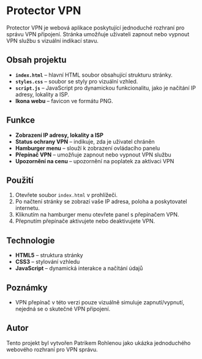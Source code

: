 # Protector VPN

Protector VPN je webová aplikace poskytující jednoduché rozhraní pro správu VPN připojení. Stránka umožňuje uživateli zapnout nebo vypnout VPN službu s vizuální indikací stavu.

## Obsah projektu
- **`index.html`** – hlavní HTML soubor obsahující strukturu stránky.
- **`styles.css`** – soubor se styly pro vizuální vzhled.
- **`script.js`** – JavaScript pro dynamickou funkcionalitu, jako je načítání IP adresy, lokality a ISP.
- **Ikona webu** – favicon ve formátu PNG.

## Funkce
- **Zobrazení IP adresy, lokality a ISP**
- **Status ochrany VPN** – indikuje, zda je uživatel chráněn
- **Hamburger menu** – slouží k zobrazení ovládacího panelu
- **Přepínač VPN** – umožňuje zapnout nebo vypnout VPN službu
- **Upozornění na cenu** – upozornění na poplatek za aktivaci VPN

## Použití
1. Otevřete soubor `index.html` v prohlížeči.
2. Po načtení stránky se zobrazí vaše IP adresa, poloha a poskytovatel internetu.
3. Kliknutím na hamburger menu otevřete panel s přepínačem VPN.
4. Přepnutím přepínače aktivujete nebo deaktivujete VPN.

## Technologie
- **HTML5** – struktura stránky
- **CSS3** – stylování vzhledu
- **JavaScript** – dynamická interakce a načítání údajů

## Poznámky
- VPN přepínač v této verzi pouze vizuálně simuluje zapnutí/vypnutí, nejedná se o skutečné VPN připojení.

## Autor
Tento projekt byl vytvořen Patrikem Rohlenou jako ukázka jednoduchého webového rozhraní pro VPN správu.
